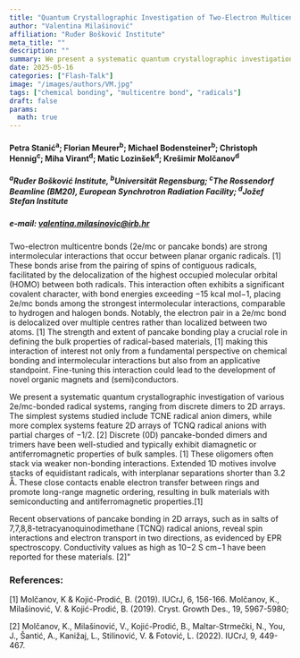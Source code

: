 ```yaml
---
title: "Quantum Crystallographic Investigation of Two-Electron Multicentre Bonds in Radical Systems"
author: "Valentina Milašinović"
affiliation: "Ruđer Bošković Institute"
meta_title: ""
description: ""
summary: We present a systematic quantum crystallographic investigation of various 2e/mc-bonded radical systems, ranging from discrete dimers to 2D arrays. The simplest systems studied include TCNE radical anion dimers, while more complex systems feature 2D arrays of TCNQ radical anions with partial charges of −1/2.
date: 2025-05-16  
categories: ["Flash-Talk"]
image: "/images/authors/VM.jpg"
tags: ["chemical bonding", "multicentre bond", "radicals"]
draft: false
params:
  math: true
---
```


#### Petra Stanić<sup>a</sup>; Florian Meurer<sup>b</sup>; Michael Bodensteiner<sup>b</sup>; Christoph Hennig<sup>c</sup>; Miha Virant<sup>d</sup>; Matic Lozinšek<sup>d</sup>; Krešimir Molčanov<sup>d</sup>

##### <sup>a</sup>Ruđer Bošković Institute, <sup>b</sup>Universität Regensburg; <sup>c</sup>The Rossendorf Beamline (BM20), European Synchrotron Radiation Facility; <sup>d</sup>Jožef Stefan Institute

##### e-mail: valentina.milasinovic@irb.hr

Two-electron multicentre bonds (2e/mc or pancake bonds) are strong intermolecular interactions that occur between planar organic radicals. [1] These bonds arise from the pairing of spins of contiguous radicals, facilitated by the delocalization of the highest occupied molecular orbital (HOMO) between both radicals. This interaction often exhibits a significant covalent character, with bond energies exceeding −15 kcal mol−1, placing 2e/mc bonds among the strongest intermolecular interactions, comparable to hydrogen and halogen bonds. Notably, the electron pair in a 2e/mc bond is delocalized over multiple centres rather than localized between two atoms. [1] The strength and extent of pancake bonding play a crucial role in defining the bulk properties of radical-based materials, [1] making this interaction of interest not only from a fundamental perspective on chemical bonding and intermolecular interactions but also from an applicative standpoint. Fine-tuning this interaction could lead to the development of novel organic magnets and (semi)conductors.

We present a systematic quantum crystallographic investigation of various 2e/mc-bonded radical systems, ranging from discrete dimers to 2D arrays. The simplest systems studied include TCNE radical anion dimers, while more complex systems feature 2D arrays of TCNQ radical anions with partial charges of −1/2. [2] Discrete (0D) pancake-bonded dimers and trimers have been well-studied and typically exhibit diamagnetic or antiferromagnetic properties of bulk samples. [1] These oligomers often stack via weaker non-bonding interactions. Extended 1D motives involve stacks of equidistant radicals, with interplanar separations shorter than 3.2 Å. These close contacts enable electron transfer between rings and promote long-range magnetic ordering, resulting in bulk materials with semiconducting and antiferromagnetic properties.[1]

Recent observations of pancake bonding in 2D arrays, such as in salts of 7,7,8,8-tetracyanoquinodimethane (TCNQ) radical anions, reveal spin interactions and electron transport in two directions, as evidenced by EPR spectroscopy. Conductivity values as high as 10−2 S cm−1 have been reported for these materials. [2]"

### References:

[1] Molčanov, K & Kojić-Prodić, B. (2019). IUCrJ, 6, 156-166. Molčanov, K., Milašinović, V. & Kojić-Prodić, B. (2019). Cryst. Growth Des., 19, 5967-5980;

[2] Molčanov, K., Milašinović, V., Kojić-Prodić, B., Maltar-Strmečki,  N., You, J., Šantić, A., Kanižaj, L., Stilinović, V. & Fotović, L. (2022). IUCrJ, 9, 449-467.
